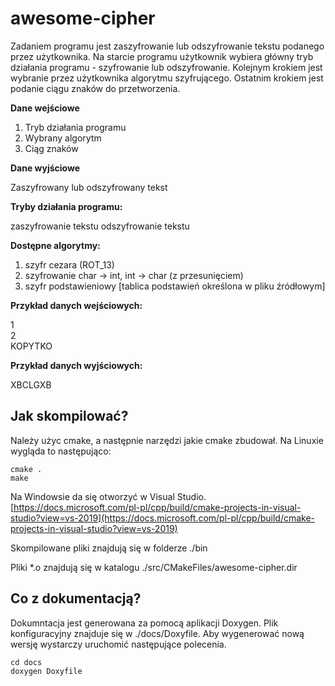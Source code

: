 # awesome-cipher

Zadaniem programu jest zaszyfrowanie lub odszyfrowanie tekstu podanego przez użytkownika. Na starcie programu użytkownik wybiera główny tryb działania programu - szyfrowanie lub odszyfrowanie. Kolejnym krokiem jest wybranie przez użytkownika algorytmu szyfrującego. Ostatnim krokiem jest podanie ciągu znaków do przetworzenia.

**Dane wejściowe**
1. Tryb działania programu
2. Wybrany algorytm
3. Ciąg znaków

**Dane wyjściowe**

Zaszyfrowany lub odszyfrowany tekst

**Tryby działania programu:**

zaszyfrowanie tekstu
odszyfrowanie tekstu

**Dostępne algorytmy:**

1. szyfr cezara (ROT_13)
2. szyfrowanie char -> int, int -> char (z przesunięciem)
3. szyfr podstawieniowy [tablica podstawień określona w pliku źródłowym]

**Przykład danych wejściowych:**

1  
2  
KOPYTKO

**Przykład danych wyjściowych:**

XBCLGXB

## Jak skompilować?
Należy użyc cmake, a następnie narzędzi jakie cmake zbudował. Na Linuxie wygląda to następująco:

```
cmake .
make 
```
Na Windowsie da się otworzyć w Visual Studio. 
[https://docs.microsoft.com/pl-pl/cpp/build/cmake-projects-in-visual-studio?view=vs-2019](https://docs.microsoft.com/pl-pl/cpp/build/cmake-projects-in-visual-studio?view=vs-2019)

Skompilowane pliki znajdują się w folderze ./bin

Pliki *.o znajdują się w katalogu ./src/CMakeFiles/awesome-cipher.dir 

## Co z dokumentacją?
Dokumntacja jest generowana za pomocą aplikacji Doxygen. Plik konfiguracyjny znajduje się w ./docs/Doxyfile. Aby wygenerować nową wersję wystarczy uruchomić następujące polecenia.

```
cd docs
doxygen Doxyfile
```